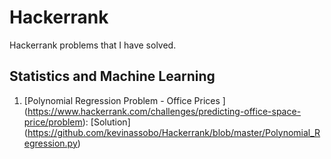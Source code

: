# Hackerrank

Hackerrank problems that I have solved.

## Statistics and Machine Learning

1) [Polynomial Regression Problem - Office Prices ] (https://www.hackerrank.com/challenges/predicting-office-space-price/problem): [Solution] (https://github.com/kevinassobo/Hackerrank/blob/master/Polynomial_Regression.py)
